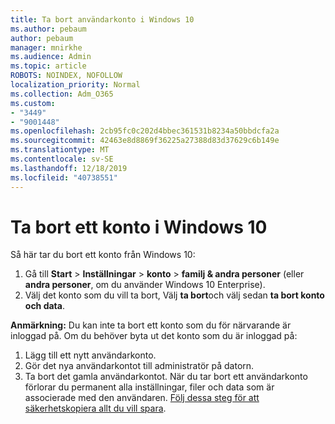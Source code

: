 ```yaml
---
title: Ta bort användarkonto i Windows 10
ms.author: pebaum
author: pebaum
manager: mnirkhe
ms.audience: Admin
ms.topic: article
ROBOTS: NOINDEX, NOFOLLOW
localization_priority: Normal
ms.collection: Adm_O365
ms.custom:
- "3449"
- "9001448"
ms.openlocfilehash: 2cb95fc0c202d4bbec361531b8234a50bbdcfa2a
ms.sourcegitcommit: 42463e8d8869f36225a27388d83d37629c6b149e
ms.translationtype: MT
ms.contentlocale: sv-SE
ms.lasthandoff: 12/18/2019
ms.locfileid: "40738551"
---
```

# <a name="remove-an-account-in-windows-10"></a>Ta bort ett konto i Windows 10

Så här tar du bort ett konto från Windows 10:

1. Gå till **Start** > **Inställningar** > **konto** > **familj & andra personer** (eller **andra personer**, om du använder Windows 10 Enterprise).
2. Välj det konto som du vill ta bort, Välj **ta bort**och välj sedan **ta bort konto och data**.
 
**Anmärkning:** Du kan inte ta bort ett konto som du för närvarande är inloggad på.  Om du behöver byta ut det konto som du är inloggad på:

1. Lägg till ett nytt användarkonto.
2. Gör det nya användarkontot till administratör på datorn.
3. Ta bort det gamla användarkontot. När du tar bort ett användarkonto förlorar du permanent alla inställningar, filer och data som är associerade med den användaren. [Följ dessa steg för att säkerhetskopiera allt du vill spara](https://support.microsoft.com/help/4027408/windows-10-backup-and-restore).